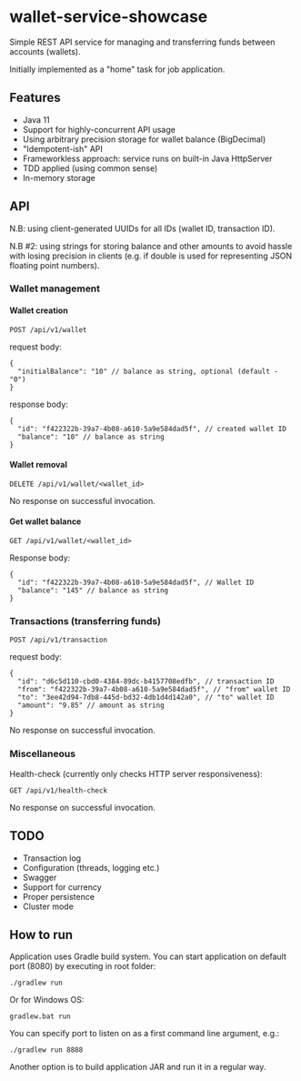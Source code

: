 # wallet-service-showcase

Simple REST API service for managing and transferring funds between accounts (wallets).

Initially implemented as a "home" task for job application.

## Features

- Java 11
- Support for highly-concurrent API usage
- Using arbitrary precision storage for wallet balance (BigDecimal)
- "Idempotent-ish" API
- Frameworkless approach: service runs on built-in Java HttpServer
- TDD applied (using common sense)
- In-memory storage

## API

N.B: using client-generated UUIDs for all IDs (wallet ID, transaction ID).

N.B #2: using strings for storing balance and other amounts to avoid hassle with losing precision
in clients (e.g. if double is used for representing JSON floating point numbers). 

### Wallet management

#### Wallet creation

```
POST /api/v1/wallet
```

request body:

```
{
  "initialBalance": "10" // balance as string, optional (default - "0")
}
```

response body:

```
{
  "id": "f422322b-39a7-4b08-a610-5a9e584dad5f", // created wallet ID
  "balance": "10" // balance as string
}
```

#### Wallet removal

```
DELETE /api/v1/wallet/<wallet_id>
```

No response on successful invocation.

#### Get wallet balance

```
GET /api/v1/wallet/<wallet_id>
```

Response body:

```
{
  "id": "f422322b-39a7-4b08-a610-5a9e584dad5f", // Wallet ID
  "balance": "145" // balance as string
}
```

### Transactions (transferring funds)

```
POST /api/v1/transaction
```

request body:

```
{
  "id": "d6c5d110-cbd0-4384-89dc-b4157708edfb", // transaction ID
  "from": "f422322b-39a7-4b08-a610-5a9e584dad5f", // "from" wallet ID
  "to": "3ee42d94-7db8-445d-bd32-4db1d4d142a0", // "to" wallet ID
  "amount": "9.85" // amount as string
}
```

No response on successful invocation.

### Miscellaneous

Health-check (currently only checks HTTP server responsiveness):

```
GET /api/v1/health-check
```

No response on successful invocation.

## TODO

- Transaction log
- Configuration (threads, logging etc.)
- Swagger
- Support for currency
- Proper persistence
- Cluster mode

## How to run

Application uses Gradle build system. You can start application on default port (8080) by executing in root folder:

```
./gradlew run
```

Or for Windows OS:

```
gradlew.bat run
```

You can specify port to listen on as a first command line argument, e.g.:

```
./gradlew run 8888
```

Another option is to build application JAR and run it in a regular way.